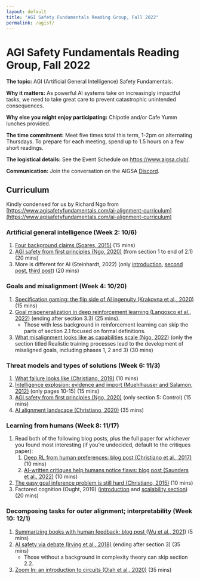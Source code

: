 ```yaml
---
layout: default
title: "AGI Safety Fundamentals Reading Group, Fall 2022"
permalink: /agisf/
---
```


# AGI Safety Fundamentals Reading Group, Fall 2022

**The topic:** AGI (Artificial General Intelligence) Safety Fundamentals.

**Why it matters:** As powerful AI systems take on increasingly impactful tasks, we need to take great care to prevent catastrophic unintended consequences. 

**Why else you might enjoy participating:** Chipotle and/or Cafe Yumm lunches provided.

**The time commitment:** Meet five times total this term, 1-2pm on alternating Thursdays. To prepare for each meeting, spend up to 1.5 hours on a few short readings. 

**The logistical details:** See the Event Schedule on https://www.aigsa.club/.

**Communication:** Join the conversation on the AIGSA [Discord](https://discord.gg/wGrtzFM8sJ).

## Curriculum

Kindly condensed for us by Richard Ngo from [https://www.agisafetyfundamentals.com/ai-alignment-curriculum](https://www.agisafetyfundamentals.com/ai-alignment-curriculum)

### Artificial general intelligence (Week 2: 10/6)
1.  [Four background claims (Soares, 2015)](https://intelligence.org/2015/07/24/four-background-claims/) (15 mins) 
2.  [AGI safety from first principles (Ngo, 2020)](https://drive.google.com/file/d/1uK7NhdSKprQKZnRjU58X7NLA1auXlWHt/view) (from section 1 to end of 2.1) (20 mins)
3.  More is different for AI (Steinhardt, 2022) (only [introduction](https://bounded-regret.ghost.io/more-is-different-for-ai/), [second post](https://bounded-regret.ghost.io/future-ml-systems-will-be-qualitatively-different/), [third post](https://bounded-regret.ghost.io/thought-experiments-provide-a-third-anchor/)) (20 mins)

### Goals and misalignment (Week 4: 10/20)
1.  [Specification gaming: the flip side of AI ingenuity (Krakovna et al., 2020)](https://www.deepmind.com/blog/specification-gaming-the-flip-side-of-ai-ingenuity) (15 mins)
2.  [Goal misgeneralization in deep reinforcement learning (Langosco et al., 2022)](https://arxiv.org/abs/2105.14111) (ending after section 3.3) (25 mins).  
	- Those with less background in reinforcement learning can skip the parts of section 2.1 focused on formal definitions.
3.  [What misalignment looks like as capabilities scale (Ngo, 2022)](https://www.alignmentforum.org/posts/KbyRPCAsWv5GtfrbG/what-misalignment-looks-like-as-capabilities-scale#Realistic_training_processes_lead_to_the_development_of_misaligned_goals) (only the section titled Realistic training processes lead to the development of misaligned goals, including phases 1, 2 and 3) (30 mins)

### Threat models and types of solutions (Week 6: 11/3)
1.  [What failure looks like (Christiano, 2019)](https://www.alignmentforum.org/posts/HBxe6wdjxK239zajf/what-failure-looks-like) (10 mins)
2.  [Intelligence explosion: evidence and import (Muehlhauser and Salamon, 2012)](https://drive.google.com/file/d/1QxMuScnYvyq-XmxYeqBRHKz7cZoOosHr/view?usp=sharing) (only pages 10-15) (15 mins)
3.  [AGI safety from first principles (Ngo, 2020)](https://drive.google.com/file/d/1uK7NhdSKprQKZnRjU58X7NLA1auXlWHt/view) (only section 5: Control) (15 mins)
4.  [AI alignment landscape (Christiano, 2020)](https://forum.effectivealtruism.org/posts/63stBTw3WAW6k45dY/paul-christiano-current-work-in-ai-alignment) (35 mins)

### Learning from humans (Week 8: 11/17)
1.  Read both of the following blog posts, plus the full paper for whichever you found most interesting (if you’re undecided, default to the critiques paper):
	1.  [Deep RL from human preferences: blog post (Christiano et al., 2017)](https://openai.com/blog/deep-reinforcement-learning-from-human-preferences/) (10 mins)  
	2.  [AI-written critiques help humans notice flaws: blog post (Saunders et al., 2022)](https://openai.com/blog/critiques/) (10 mins)
2.  [The easy goal inference problem is still hard (Christiano, 2015)](https://www.alignmentforum.org/s/4dHMdK5TLN6xcqtyc/p/h9DesGT3WT9u2k7Hr) (10 mins)
3.  Factored cognition (Ought, 2019) ([introduction](https://ought.org/research/factored-cognition) and [scalability section](https://ought.org/research/factored-cognition/scalability)) (20 mins)

### Decomposing tasks for outer alignment; interpretability (Week 10: 12/1)
1.  [Summarizing books with human feedback: blog post (Wu et al., 2021)](https://openai.com/blog/summarizing-books/) (5 mins)
2.  [AI safety via debate (Irving et al., 2018)](https://arxiv.org/abs/1805.00899) (ending after section 3) (35 mins)
	- Those without a background in complexity theory can skip section 2.2.
3.  [Zoom In: an introduction to circuits (Olah et al., 2020)](https://distill.pub/2020/circuits/zoom-in/) (35 mins)
